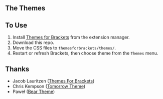 ## The Themes

## To Use

1. Install [Themes for Brackets](https://github.com/Jacse/themes-for-brackets) from the extension manager.
2. Download this repo.
3. Move the CSS files to `themesforbrackets/themes/`.
4. Restart or refresh Brackets, then choose theme from the `Themes` menu.

## Thanks
* Jacob Lauritzen ([Themes For Brackets](https://github.com/Jacse/themes-for-brackets))
* Chris Kempson ([Tomorrow Theme](https://github.com/chriskempson/tomorrow-theme))
* Paweł ([Bear Theme](https://github.com/trimek/BearTheme))
